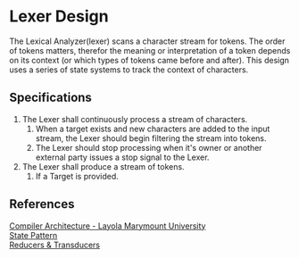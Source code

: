 # Lexer Design
The Lexical Analyzer(lexer) scans a character stream for tokens.  The order of tokens matters, therefor the meaning or interpretation of a token depends on its context (or which types of tokens came before and after).  This design uses a series of state systems to track the context of characters.

## Specifications
<ol>
<li>The Lexer shall continuously process a stream of characters.
<ol>
    <li>When a target exists and new characters are added to the input stream, the Lexer should begin filtering the stream into tokens. </li> 
    <li>The Lexer should stop processing when it's owner or another external party issues a stop signal to the Lexer.</li> 
</ol>
<li> The Lexer shall produce a stream of tokens.
<ol>
    <li>If a Target is provided. </li>
</ol>
</ol>

## References
[Compiler Architecture - Layola Marymount University](https://cs.lmu.edu/~ray/notes/compilerarchitecture/)  <br/>
[State Pattern](https://www.tutorialspoint.com/design_pattern/state_pattern.htm)  <br/>
[Reducers & Transducers](https://medium.com/async-la/a-short-and-sour-guide-to-reducers-b5b54d3bb018)